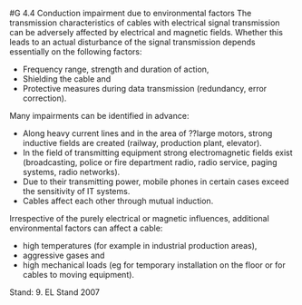 #G 4.4 Conduction impairment due to environmental factors
The transmission characteristics of cables with electrical signal transmission can be adversely affected by electrical and magnetic fields. Whether this leads to an actual disturbance of the signal transmission depends essentially on the following factors:

* Frequency range, strength and duration of action,
* Shielding the cable and
* Protective measures during data transmission (redundancy, error correction).


Many impairments can be identified in advance:

* Along heavy current lines and in the area of ??large motors, strong inductive fields are created (railway, production plant, elevator).
* In the field of transmitting equipment strong electromagnetic fields exist (broadcasting, police or fire department radio, radio service, paging systems, radio networks).
* Due to their transmitting power, mobile phones in certain cases exceed the sensitivity of IT systems.
* Cables affect each other through mutual induction.


Irrespective of the purely electrical or magnetic influences, additional environmental factors can affect a cable:

* high temperatures (for example in industrial production areas),
* aggressive gases and
* high mechanical loads (eg for temporary installation on the floor or for cables to moving equipment).


Stand: 9. EL Stand 2007



